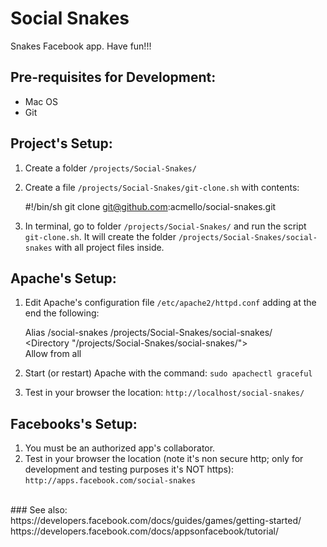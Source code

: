 Social Snakes
=============
Snakes Facebook app. Have fun!!!


Pre-requisites for Development:
-------------------------------
- Mac OS<br>
- Git<br>

Project's Setup:
----------------
1) Create a folder `/projects/Social-Snakes/`<br>
2) Create a file `/projects/Social-Snakes/git-clone.sh` with contents:

    #!/bin/sh
    git clone git@github.com:acmello/social-snakes.git

3) In terminal, go to folder `/projects/Social-Snakes/` and run the script `git-clone.sh`. It will create the folder `/projects/Social-Snakes/social-snakes` with all project files inside.<br>

Apache's Setup:
---------------
1) Edit Apache's configuration file `/etc/apache2/httpd.conf` adding at the end the following:<br>

    Alias /social-snakes /projects/Social-Snakes/social-snakes/<br>
    <Directory "/projects/Social-Snakes/social-snakes/"><br>
        Allow from all
    </Directory>

2) Start (or restart) Apache with the command: `sudo apachectl graceful`<br>
3) Test in your browser the location: `http://localhost/social-snakes/`<br>

Facebooks's Setup:
------------------
1) You must be an authorized app's collaborator.<br>
2) Test in your browser the location (note it's non secure http; only for development and testing purposes it's NOT https): `http://apps.facebook.com/social-snakes`<br>

<br>
### See also:<br>
https://developers.facebook.com/docs/guides/games/getting-started/<br>
https://developers.facebook.com/docs/appsonfacebook/tutorial/<br>